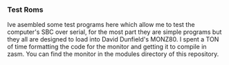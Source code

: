 <H3>Test Roms</H3>
<p>
Ive asembled some test programs here which allow me to test the computer's SBC over serial, for the most part they are simple programs but they all are designed to load into David Dunfield's MONZ80.  I spent a TON of time formatting the code for the monitor and getting it to compile in zasm. You can find the monitor in the modules directory of this repository. 
</p>